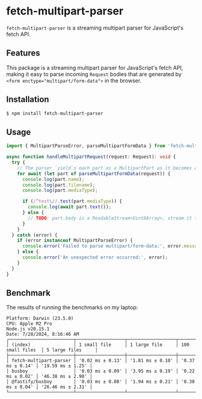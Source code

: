# fetch-multipart-parser

`fetch-multipart-parser` is a streaming multipart parser for JavaScript's fetch API.

## Features

This package is a streaming multipart parser for JavaScript's fetch API, making it easy to parse incoming `Request` bodies that are generated by `<form enctype="multipart/form-data">` in the browser.

## Installation

```sh
$ npm install fetch-multipart-parser
```

## Usage

```typescript
import { MultipartParseError, parseMultipartFormData } from 'fetch-multipart-parser';

async function handleMultipartRequest(request: Request): void {
  try {
    // The parser `yield`s each part as a MultipartPart as it becomes available.
    for await (let part of parseMultipartFormData(request)) {
      console.log(part.name);
      console.log(part.filename);
      console.log(part.mediaType);

      if (/^text\//.test(part.mediaType)) {
        console.log(await part.text());
      } else {
        // TODO: part.body is a ReadableStream<Uint8Array>, stream it to a file
      }
    }
  } catch (error) {
    if (error instanceof MultipartParseError) {
      console.error('Failed to parse multipart/form-data:', error.message);
    } else {
      console.error('An unexpected error occurred:', error);
    }
  }
}
```

## Benchmark

The results of running the benchmarks on my laptop:

```
Platform: Darwin (23.5.0)
CPU: Apple M2 Pro
Node.js v20.15.1
Date: 7/28/2024, 8:16:46 AM
┌────────────────────────┬──────────────────┬──────────────────┬──────────────────┬───────────────────┐
│ (index)                │ 1 small file     │ 1 large file     │ 100 small files  │ 5 large files     │
├────────────────────────┼──────────────────┼──────────────────┼──────────────────┼───────────────────┤
│ fetch-multipart-parser │ '0.02 ms ± 0.13' │ '1.81 ms ± 0.10' │ '0.37 ms ± 0.14' │ '19.59 ms ± 1.25' │
│ busboy                 │ '0.03 ms ± 0.09' │ '3.95 ms ± 0.19' │ '0.22 ms ± 0.02' │ '46.38 ms ± 2.98' │
│ @fastify/busboy        │ '0.03 ms ± 0.08' │ '1.94 ms ± 0.21' │ '0.38 ms ± 0.04' │ '26.46 ms ± 2.31' │
└────────────────────────┴──────────────────┴──────────────────┴──────────────────┴───────────────────┘
```
